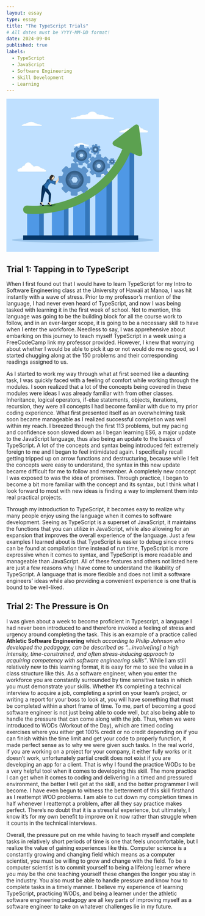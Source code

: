 ```yaml
---
layout: essay
type: essay
title: "The TypeScript Trials"
# All dates must be YYYY-MM-DD format!
date: 2024-09-04
published: true
labels:
  - TypeScript
  - JavaScript
  - Software Engineering
  - Skill Development
  - Learning
---
```


<img width="400px" class="rounded float-start pe-4" src="../img/improvement.jpg">

## Trial 1: Tapping in to TypeScript
When I first found out that I would have to learn TypeScript for my Intro to Software Engineering class at the University of Hawaii at Manoa, I was hit instantly with a wave of stress. Prior to my professor’s mention of the language, I had never even heard of TypeScript, and now I was being tasked with learning it in the first week of school. Not to mention, this language was going to be the building block for all the course work to follow, and in an ever-larger scope, it is going to be a necessary skill to have when I enter the workforce. Needless to say, I was apprehensive about embarking on this journey to teach myself TypeScript in a week using a FreeCodeCamp link my professor provided. However, I knew that worrying about whether I would be able to pick it up or not would do me no good, so I started chugging along at the 150 problems and their corresponding readings assigned to us.

As I started to work my way through what at first seemed like a daunting task, I was quickly faced with a feeling of comfort while working through the modules. I soon realized that a lot of the concepts being covered in these modules were ideas I was already familiar with from other classes. Inheritance, logical operators, if-else statements, objects, iterations, recursion, they were all concepts I had become familiar with due to my prior coding experience. What first presented itself as an overwhelming task soon became manageable as I realized successful completion was well within my reach. I breezed through the first 113 problems, but my pacing and confidence soon slowed down as I began learning ES6, a major update to the JavaScript language, thus also being an update to the basics of TypeScript. A lot of the concepts and syntax being introduced felt extremely foreign to me and I began to feel intimidated again. I specifically recall getting tripped up on arrow functions and destructuring, because while I felt the concepts were easy to understand, the syntax in this new update became difficult for me to follow and remember. A completely new concept I was exposed to was the idea of promises. Through practice, I began to become a bit more familiar with the concept and its syntax, but I think what I look forward to most with new ideas is finding a way to implement them into real practical projects. 

Through my introduction to TypeScript, it becomes easy to realize why many people enjoy using the language when it comes to software development. Seeing as TypeScript is a superset of JavaScript, it maintains the functions that you can utilize in JavaScript, while also allowing for an expansion that improves the overall experience of the language. Just a few examples I learned about is that TypeScript is easier to debug since errors can be found at compilation time instead of run time, TypeScript is more expressive when it comes to syntax, and TypeScript is more readable and manageable than JavaScript. All of these features and others not listed here are just a few reasons why I have come to understand the likability of TypeScript. A language that is more flexible and does not limit a software engineers’ ideas while also providing a convenient experience is one that is bound to be well-liked.

## Trial 2: The Pressure is On
I was given about a week to become proficient in Typescript, a language I had never been introduced to and therefore invoked a feeling of stress and urgency around completing the task. This is an example of a practice called **Athletic Software Engineering** which *according to Philip Johnson who developed the pedagogy, can be described as “…involve[ing] a high intensity, time-constrained, and often stress-inducing approach to acquiring competency with software engineering skills”*. While I am still relatively new to this learning format, it is easy for me to see the value in a class structure like this. As a software engineer, when you enter the workforce you are constantly surrounded by time sensitive tasks in which you must demonstrate your skills. Whether it’s completing a technical interview to acquire a job, completing a sprint on your team’s project, or writing a report for your boss to look at, you will have something that must be completed within a short frame of time. To me, part of becoming a good software engineer is not just being able to code well, but also being able to handle the pressure that can come along with the job. Thus, when we were introduced to WODs (Workout of the Day), which are timed coding exercises where you either get 100% credit or no credit depending on if you can finish within the time limit and get your code to properly function, it made perfect sense as to why we were given such tasks. In the real world, if you are working on a project for your company, it either fully works or it doesn’t work, unfortunately partial credit does not exist if you are developing an app for a client. That is why I found the practice WODs to be a very helpful tool when it comes to developing this skill. The more practice I can get when it comes to coding and delivering in a timed and pressured environment, the better I will get at the skill, and the better programmer I will become. I have even begun to witness the betterment of this skill firsthand as I reattempt WOD problems. I am able to cut down my completion times in half whenever I reattempt a problem, after all they say practice makes perfect. There’s no doubt that it is a stressful experience, but ultimately, I know it’s for my own benefit to improve on it now rather than struggle when it counts in the technical interviews. 

Overall, the pressure put on me while having to teach myself and complete tasks in relatively short periods of time is one that feels uncomfortable, but I realize the value of gaining experiences like this. Computer science is a constantly growing and changing field which means as a computer scientist, you must be willing to grow and change with the field. To be a computer scientist is to commit yourself to being a lifelong learner where you may be the one teaching yourself these changes the longer you stay in the industry. You also must be able to handle pressure and know how to complete tasks in a timely manner. I believe my experience of learning TypeScript, practicing WODs, and being a learner under the athletic software engineering pedagogy are all key parts of improving myself as a software engineer to take on whatever challenges lie in my future.
